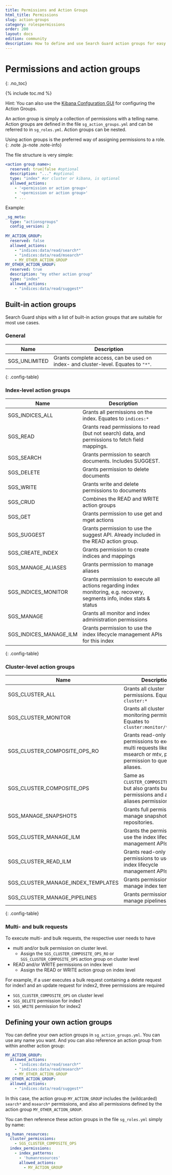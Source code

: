 ```yaml
---
title: Permissions and Action Groups
html_title: Permissions
slug: action-groups
category: rolespermissions
order: 200
layout: docs
edition: community
description: How to define and use Search Guard action groups for easy configuration of index-level permissions
---
```


<!---
Copyright 2020 floragunn GmbH
-->
# Permissions and action groups
{: .no_toc}

{% include toc.md %}

Hint: You can also use the [Kibana Confguration GUI](../_docs_configuration_changes/configuration_config_gui.md) for configuring the Action Groups.

An action group is simply a collection of permissions with a telling name. Action groups are defined in the file `sg_action_groups.yml` and can be referred to in `sg_roles.yml`. Action groups can be nested. 

Using action groups is the preferred way of assigning permissions to a role.
{: .note .js-note .note-info}

The file structure is very simple:

```yaml
<action group name>:
  reserved: true|false #optional
  description: "..." #optional
  type: "index" #or cluster or kibana, is optional
  allowed_actions:
    - '<permission or action group>'
    - '<permission or action group>'
    - ...
```

Example:

```yaml
_sg_meta:
  type: "actionsgroups"
  config_version: 2
  
MY_ACTION_GROUP:
  reserved: false
  allowed_actions:
    - "indices:data/read/search*"
    - "indices:data/read/msearch*"
    - MY_OTHER_ACTION_GROUP
MY_OTHER_ACTION_GROUP:
  reserved: true
  description: "my other action group"
  type: "index"
  allowed_actions:
    - "indices:data/read/suggest*"
```

## Built-in action groups

Search Guard ships with a list of built-in action groups that are suitable for most use cases. 

### General

| Name | Description |
|---|---|
| SGS_UNLIMITED | Grants complete access, can be used on index- and cluster-level. Equates to `"*"`.|
{: .config-table}

### Index-level action groups

| Name | Description |
|---|---|
| SGS\_INDICES\_ALL | Grants all permissions on the index. Equates to `indices:*`| 
| SGS_READ | Grants read permissions to read (but not search) data, and permissions to fetch field mappings. | 
| SGS_SEARCH | Grants permission to search documents. Includes SUGGEST. |
| SGS_DELETE | Grants permission to delete documents |
| SGS_WRITE | Grants write and delete permissions to documents |
| SGS_CRUD | Combines the READ and WRITE action groups |
| SGS_GET | Grants permission to use get and mget actions |
| SGS_SUGGEST | Grants permission to use the suggest API. Already included in the READ action group. |
| SGS_CREATE_INDEX | Grants permission to create indices and mappings| 
| SGS_MANAGE_ALIASES | Grants permission to manage aliases | 
| SGS_INDICES_MONITOR | Grants permission to execute all actions regarding index monitoring, e.g. recovery, segments info, index stats & status |
| SGS_MANAGE | Grants all monitor and index administration permissions | 
| SGS_INDICES_MANAGE_ILM | Grants permission to use the index lifecycle management APIs for this index | 
{: .config-table}

### Cluster-level action groups

| Name | Description |
|---|---|
| SGS_CLUSTER_ALL | Grants all cluster permissions. Equates to `cluster:*`|
| SGS_CLUSTER_MONITOR | Grants all cluster monitoring permissions. Equates to `cluster:monitor/*`|
| SGS_CLUSTER\_COMPOSITE\_OPS\_RO | Grants read-only permissions to execute multi requests like mget, msearch or mtv, plus permission to query for aliases. |
| SGS_CLUSTER\_COMPOSITE\_OPS | Same as `CLUSTER_COMPOSITE_OPS_RO`, but also grants bulk write permissions and all aliases permissions. |
| SGS_MANAGE_SNAPSHOTS | Grants full permissions to manage snapshots and repositories. |
| SGS_CLUSTER_MANAGE_ILM | Grants the permissions to use the index lifecycle management APIs. |
| SGS_CLUSTER_READ_ILM | Grants read-only permissions to use the index lifecycle management APIs. |
| SGS_CLUSTER_MANAGE_INDEX_TEMPLATES | Grants permission to manage index templates. |
| SGS_CLUSTER_MANAGE_PIPELINES | Grants permissions to manage pipelines. |
{: .config-table}

### Multi- and bulk requests

To execute multi- and bulk requests, the respective user needs to have

* multi and/or bulk permission on cluster level.
  * Assign the `SGS_CLUSTER_COMPOSITE_OPS_RO` or `SGS_CLUSTER_COMPOSITE_OPS` action group on cluster level
* READ and/or WRITE permissions on index level
  * Assign the READ or WRITE action group on index level 

For example, if a user executes a bulk request containing a delete request for index1 and an update request for index2, three permissions are required

* `SGS_CLUSTER_COMPOSITE_OPS` on cluster level
* `SGS_DELETE` permission for index1
* `SGS_WRITE` permission for index2

## Defining your own action groups

You can define your own action groups in `sg_action_groups.yml`. You can use any name you want. And you can also reference an action group from within another action group:

```yaml
MY_ACTION_GROUP:
  allowed_actions:
    - "indices:data/read/search*"
    - "indices:data/read/msearch*"
    - MY_OTHER_ACTION_GROUP
MY_OTHER_ACTION_GROUP:
  allowed_actions:
    - "indices:data/read/suggest*"
```

In this case, the action group `MY_ACTION_GROUP` includes the (wildcarded) `search*` and `msearch*` permissions, and also all permissions defined by the action group `MY_OTHER_ACTION_GROUP`.

You can then reference these action groups in the file `sg_roles.yml` simply by name:

```yaml
sg_human_resources:
  cluster_permissions:
    - SGS_CLUSTER_COMPOSITE_OPS
  index_permissions:
    - index_patterns:
      - 'humanresources'
      allowed_actions:
        - MY_ACTION_GROUP
```        